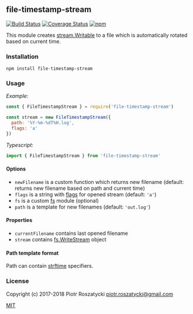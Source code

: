 ## file-timestamp-stream

[![Build Status](https://secure.travis-ci.org/dex4er/js-file-timestamp-stream.svg)](http://travis-ci.org/dex4er/js-file-timestamp-stream) [![Coverage Status](https://coveralls.io/repos/github/dex4er/js-file-timestamp-stream/badge.svg)](https://coveralls.io/github/dex4er/js-file-timestamp-stream) [![npm](https://img.shields.io/npm/v/file-timestamp-stream.svg)](https://www.npmjs.com/package/file-timestamp-stream)

This module creates [stream.Writable](https://nodejs.org/api/stream.html#stream_class_stream_writable) to a file which is automatically rotated based on current time.

### Installation

```shell
npm install file-timestamp-stream
```

### Usage

_Example:_

```js
const { FileTimestampStream } = require('file-timestamp-stream')

const stream = new FileTimestampStream({
  path: '%Y-%m-%dT%H.log',
  flags: 'a'
})
```

_Typescript:_

```js
import { FileTimestampStream } from 'file-timestamp-stream'
```

#### Options

* `newFilename` is a custom function which returns new filename (default: returns new filename based on path and current time)
* `flags` is a string with [flags](https://nodejs.org/api/fs.html#fs_fs_open_path_flags_mode_callback) for opened stream (default: `'a'`)
* `fs` is a custom [fs](https://nodejs.org/api/fs.html) module (optional)
* `path` is a template for new filenames (default: `'out.log'`)

#### Properties

* `currentFilename` contains last opened filename
* `stream` contains  [fs.WriteStream](https://nodejs.org/api/fs.html#fs_class_fs_writestream) object

#### Path template format

Path can contain [strftime](https://www.npmjs.com/package/strftime) specifiers.

### License

Copyright (c) 2017-2018 Piotr Roszatycki <piotr.roszatycki@gmail.com>

[MIT](https://opensource.org/licenses/MIT)
